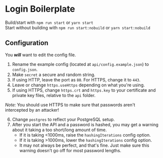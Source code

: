 # Login Boilerplate
Build/start with `npm run start` or `yarn start`  
Start without building with `npm run start:nobuild` or `yarn start:nobuild`

## Configuration
You ***will*** want to edit the config file.

1. Rename the example config (located at `api/config.example.json`) to `config.json`.
2. Make `secret` a secure and random string.
3. If using HTTP, leave the port as `80`. For HTTPS, change it to `443`.
4. Leave or change `https.useHttps` depending on what you're using.
5. If using HTTPS, change `https.crt` and `https.key` to your certificate and private key files, relative to the `api` folder.  

*Note:* You should use HTTPS to make sure that passwords aren't intercepted by an attacker!  

6. Change `postgres` to reflect your PostgreSQL setup.
7. After you start the API and a password is hashed, you may get a warning about it taking a too short/long amount of time.
   * If it is taking <1000ms, raise the `hashingIterations` config option.
   * If it is taking >1000ms, lower the `hashingIterations` config option.
   * It may not always be perfect, and that's fine. Just make sure this warning doesn't go off for most password lengths.
